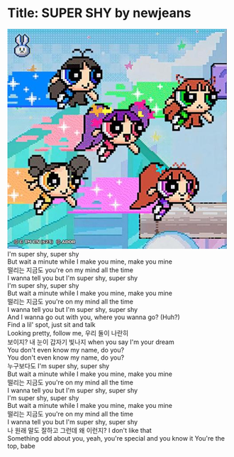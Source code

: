 # Title: SUPER SHY by newjeans  
![supershy album](./tools/supershy.jpg)  
I'm super shy, super shy  
But wait a minute while I make you mine, make you mine  
떨리는 지금도 you're on my mind all the time  
I wanna tell you but I'm super shy, super shy  
I'm super shy, super shy  
But wait a minute while I make you mine, make you mine  
떨리는 지금도 you're on my mind all the time  
I wanna tell you but I'm super shy, super shy  
And I wanna go out with you, where you wanna go? (Huh?)  
Find a lil' spot, just sit and talk  
Looking pretty, follow me, 우리 둘이 나란히  
보이지? 내 눈이 갑자기 빛나지 when you say I'm your dream  
You don't even know my name, do you?  
You don't even know my name, do you?  
누구보다도 I'm super shy, super shy  
But wait a minute while I make you mine, make you mine  
떨리는 지금도 you're on my mind all the time  
I wanna tell you but I'm super shy, super shy  
I'm super shy, super shy  
But wait a minute while I make you mine, make you mine  
떨리는 지금도 you're on my mind all the time  
I wanna tell you but I'm super shy, super shy  
나 원래 말도 잘하고 그런데 왜 이런지? I don't like that  
Something odd about you, yeah, you're special and you know it You're the top, babe  
